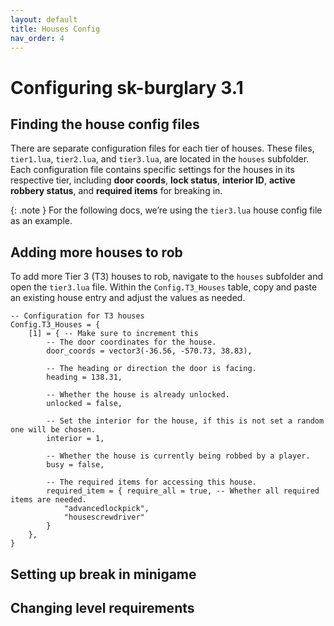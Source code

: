 ```yaml
---
layout: default
title: Houses Config
nav_order: 4
---
```


# Configuring sk-burglary 3.1

## Finding the house config files

There are separate configuration files for each tier of houses. These files, `tier1.lua`, `tier2.lua`, and `tier3.lua`, are located in the `houses` subfolder. Each configuration file contains specific settings for the houses in its respective tier, including **door coords**, **lock status**, **interior ID**, **active robbery status**, and **required items** for breaking in.

{: .note }
For the following docs, we’re using the `tier3.lua` house config file as an example.

## Adding more houses to rob

To add more Tier 3 (T3) houses to rob, navigate to the `houses` subfolder and open the `tier3.lua` file. Within the `Config.T3_Houses` table, copy and paste an existing house entry and adjust the values as needed.

```
-- Configuration for T3 houses
Config.T3_Houses = {
    [1] = { -- Make sure to increment this
        -- The door coordinates for the house.
        door_coords = vector3(-36.56, -570.73, 38.83),

        -- The heading or direction the door is facing.
        heading = 138.31,

        -- Whether the house is already unlocked.       
        unlocked = false,

        -- Set the interior for the house, if this is not set a random one will be chosen.
        interior = 1,

        -- Whether the house is currently being robbed by a player.
        busy = false,

        -- The required items for accessing this house.
        required_item = { require_all = true, -- Whether all required items are needed.
            "advancedlockpick",
            "housescrewdriver"
        }
    },
}
```

## Setting up break in minigame

## Changing level requirements